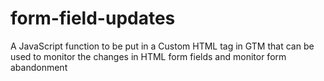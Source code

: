 # form-field-updates
A JavaScript function to be put in a Custom HTML tag in GTM that can be used to monitor the changes in HTML form fields and monitor form abandonment

